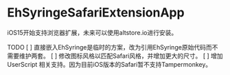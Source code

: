# EhSyringeSafariExtensionApp
iOS15开始支持浏览器扩展，未来可以使用altstore.io进行安装。

TODO
[ ] 直接嵌入EhSyringe是临时的方案，改为引用EhSyringe原始代码而不需要维护两套。
[ ] 修改图标风格以匹配Safari风格，并增加更大的尺寸。
[ ] 增加 UserScript 相关支持。因为目前iOS版本的Safari暂不支持Tampermonkey。
